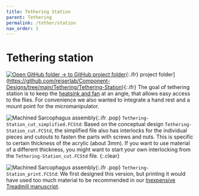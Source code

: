 ```yaml
---
title: Tethering Station
parent: Tethering
permalink: /tether/station
nav_order: 1
---
```



# Tethering station

[![Open GitHub folder]({{site.baseurl}}/assets/img/GitHub-Mark-32px.png) → to GitHub project folder](https://github.com/reiserlab/Component-Designs/tree/main/Miscellaneous/Holder_Tablet){:.ifr}
 project folder](https://github.com/reiserlab/Component-Designs/tree/main/Tethering/Tethering-Station){:.ifr}
The goal of tethering station is to keep the [heatsink and fan](https://www.adafruit.com/product/1335) at an angle, that allows easy access to the flies. For convenience we also wanted to integrate a hand rest and a mount point for the micromanipulator. 

![Machined Sarcophagus assembly]({{site.baseurl}}/assets/img/Tethering/Tethering-Station/Tethering-Station_cut_simplified.png){:.ifr .pop}
`Tethering-Station_cut_simplified.FCStd`: Based on the conceptual design `Tethering-Station_cut.FCStd`, the simplified file also has interlocks for the individual pieces and cutouts to fasten the parts with screws and nuts. This is specific to certain thickness of the acrylic (about 3mm). If you want to use material of a different thickness, you might want to start your own interlocking from the `Tethering-Station_cut.FCStd` file.
{:.clear}

![Machined Sarcophagus assembly]({{site.baseurl}}/assets/img/Tethering/Tethering-Station/Tethering-Station_print.png){:.ifr .pop}
`Tethering-Station_print.FCStd`: We first designed this version, but printing it would have used too much material to be recommended in our [Inexpensive Treadmill manuscript]({{site.baseurl}}/inexpensive-treadmill).